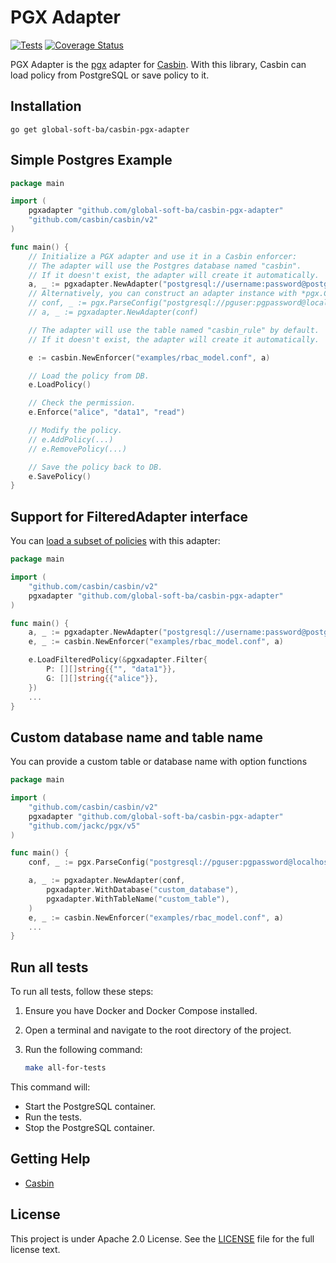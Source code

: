 # PGX Adapter

[![Tests](https://github.com/pckhoi/casbin-pgx-adapter/actions/workflows/ci.yml/badge.svg)](https://github.com/global-soft-ba/casbin-pgx-adapter/actions/workflows/ci.yml)
[![Coverage Status](https://coveralls.io/repos/github/pckhoi/casbin-pgx-adapter/badge.svg?branch=main)](https://coveralls.io/github/pckhoi/casbin-pgx-adapter?branch=main)

PGX Adapter is the [pgx](https://github.com/jackc/pgx) adapter for [Casbin](https://github.com/casbin/casbin). With this library, Casbin can load policy from PostgreSQL or save policy to it.

## Installation

    go get global-soft-ba/casbin-pgx-adapter

## Simple Postgres Example

```go
package main

import (
	pgxadapter "github.com/global-soft-ba/casbin-pgx-adapter"
	"github.com/casbin/casbin/v2"
)

func main() {
	// Initialize a PGX adapter and use it in a Casbin enforcer:
	// The adapter will use the Postgres database named "casbin".
	// If it doesn't exist, the adapter will create it automatically.
	a, _ := pgxadapter.NewAdapter("postgresql://username:password@postgres:5432/database?sslmode=disable") // Your driver and data source.
	// Alternatively, you can construct an adapter instance with *pgx.ConnConfig:
    // conf, _ := pgx.ParseConfig("postgresql://pguser:pgpassword@localhost:5432/pgdb?sslmode=disable")
	// a, _ := pgxadapter.NewAdapter(conf)

	// The adapter will use the table named "casbin_rule" by default.
	// If it doesn't exist, the adapter will create it automatically.

	e := casbin.NewEnforcer("examples/rbac_model.conf", a)

	// Load the policy from DB.
	e.LoadPolicy()

	// Check the permission.
	e.Enforce("alice", "data1", "read")

	// Modify the policy.
	// e.AddPolicy(...)
	// e.RemovePolicy(...)

	// Save the policy back to DB.
	e.SavePolicy()
}
```

## Support for FilteredAdapter interface

You can [load a subset of policies](https://casbin.org/docs/en/policy-subset-loading) with this adapter:

```go
package main

import (
	"github.com/casbin/casbin/v2"
	pgxadapter "github.com/global-soft-ba/casbin-pgx-adapter"
)

func main() {
	a, _ := pgxadapter.NewAdapter("postgresql://username:password@postgres:5432/database?sslmode=disable")
	e, _ := casbin.NewEnforcer("examples/rbac_model.conf", a)

	e.LoadFilteredPolicy(&pgxadapter.Filter{
		P: [][]string{{"", "data1"}},
		G: [][]string{{"alice"}},
	})
	...
}
```

## Custom database name and table name

You can provide a custom table or database name with option functions

```go
package main

import (
	"github.com/casbin/casbin/v2"
	pgxadapter "github.com/global-soft-ba/casbin-pgx-adapter"
	"github.com/jackc/pgx/v5"
)

func main() {
    conf, _ := pgx.ParseConfig("postgresql://pguser:pgpassword@localhost:5432/pgdb?sslmode=disable")

    a, _ := pgxadapter.NewAdapter(conf,
        pgxadapter.WithDatabase("custom_database"),
        pgxadapter.WithTableName("custom_table"),
    )
	e, _ := casbin.NewEnforcer("examples/rbac_model.conf", a)
    ...
}
```

## Run all tests

To run all tests, follow these steps:

1. Ensure you have Docker and Docker Compose installed.
2. Open a terminal and navigate to the root directory of the project.
3. Run the following command:

    ```sh
    make all-for-tests
    ```

This command will:
- Start the PostgreSQL container.
- Run the tests.
- Stop the PostgreSQL container.

## Getting Help

- [Casbin](https://github.com/casbin/casbin)

## License

This project is under Apache 2.0 License. See the [LICENSE](LICENSE) file for the full license text.
